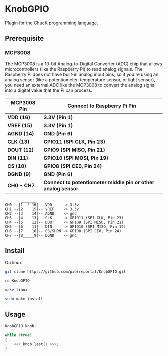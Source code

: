 # KnobGPIO

Plugin for the [ChucK programming language](https://chuck.stanford.edu/).

## Prerequisite

### MCP3008

The MCP3008 is a 10-bit Analog-to-Digital Converter (ADC) chip that allows microcontrollers (like the Raspberry Pi) to read analog signals. The Raspberry Pi does not have built-in analog input pins, so if you're using an analog sensor (like a potentiometer, temperature sensor, or light sensor), you need an external ADC like the MCP3008 to convert the analog signal into a digital value that the Pi can process.

| MCP3008 Pin   | Connect to Raspberry Pi Pin                                    |
| ------------- | -------------------------------------------------------------- |
| **VDD (16)**  | **3.3V (Pin 1)**                                               |
| **VREF (15)** | **3.3V (Pin 1)**                                               |
| **AGND (14)** | **GND (Pin 6)**                                                |
| **CLK (13)**  | **GPIO11 (SPI CLK, Pin 23)**                                   |
| **DOUT (12)** | **GPIO9 (SPI MISO, Pin 21)**                                   |
| **DIN (11)**  | **GPIO10 (SPI MOSI, Pin 19)**                                  |
| **CS (10)**   | **GPIO8 (SPI CE0, Pin 24)**                                    |
| **DGND (9)**  | **GND (Pin 6)**                                                |
| **CH0 - CH7** | **Connect to potentiometer middle pin or other analog sensor** |



```
       _______
CH0 --|1  ° 16|-- VDD     -> 3.3v
CH1 --|2    15|-- VREF    -> 3.3v
CH2 --|3    14|-- AGND    -> gnd
CH3 --|4    13|-- CLK     -> GPIO11 (SPI CLK, Pin 23)
CH4 --|5    12|-- DOUT    -> GPIO9 (SPI MISO, Pin 21)
CH5 --|6    11|-- DIN     -> GPIO10 (SPI MISO, Pin 19)
CH6 --|7    10|-- CS/SHDN -> GPIO8 (SPI CE0, Pin 24)
CH7 --|8_____9|-- DGND    -> gnd
```


## Install 

On linux

```sh
git clone https://github.com/pierreportal/KnobGPIO.git

cd KnobGPIO
```

```sh
make linux
```

```sh
sudo make install
```

## Usage

```cpp
KnobGPIO knob;

while (true)
{
    <<< knob.last() >>>;
}
```
